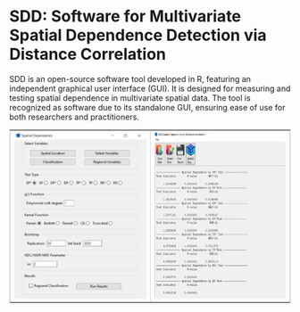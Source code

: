 # SDD: Software for Multivariate Spatial Dependence Detection via Distance Correlation
SDD is an open-source software tool developed in R, featuring an independent graphical user interface (GUI). It is designed for measuring and testing spatial dependence in multivariate spatial data. The tool is recognized as software due to its standalone GUI, ensuring ease of use for both researchers and practitioners.

<div align="center">
  <table border="1" cellpadding="10" cellspacing="0" style="border: 1px solid lightgray;">
    <tr>
      <td align="center">
        <img src="paper/SDD2.jpg" width="300" height="300">
      </td>
      <td align="center">
        <img src="paper/SDD3.jpg" width="300" height="300">
      </td>
    </tr>
  </table>
</div>
